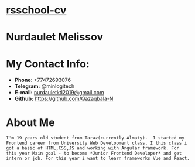 #  [rsschool-cv](https://qazaqbala-n.github.io/rsschool-cv/cv)


# Nurdaulet Melissov
# My Contact Info:
- **Phone:** +77472693076
- **Telegram:** @minlogitech
- **E-mail:** nurdauletktl2019@gmail.com
- **Github:** https://github.com/Qazaqbala-N

# About Me
    I'm 19 years old student from Taraz(currently Almaty).  I started my Frontend career from University Web Development class. I this class i got a basic of HTML,CSS,JS and working with Angular framework. For this year Main goal - to become *Junior Frontend Developer* and get intern or job. For this year i want to learn frameworks Vue and React.

